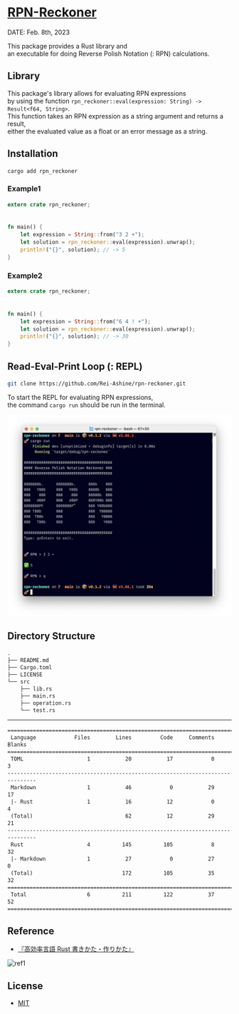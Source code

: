 # [RPN-Reckoner](https://crates.io/crates/rpn-reckoner/)
DATE: Feb. 8th, 2023

This package provides a Rust library and <br>
an executable for doing Reverse Polish Notation (: RPN) calculations.

## Library

This package's library allows for evaluating RPN expressions <br>
by using the function `rpn_reckoner::eval(expression: String) -> Result<f64, String>`. <br>
This function takes an RPN expression as a string argument and returns a result, <br>
either the evaluated value as a float or an error message as a string.

## Installation

```
cargo add rpn_reckoner
```

### Example1

```rust
extern crate rpn_reckoner;


fn main() {
    let expression = String::from("3 2 +");
    let solution = rpn_reckoner::eval(expression).unwrap();
    println!("{}", solution); // -> 5
}
```

### Example2
```rust
extern crate rpn_reckoner;


fn main() {
    let expression = String::from("6 4 ! +");
    let solution = rpn_reckoner::eval(expression).unwrap();
    println!("{}", solution); // -> 30
}
```

## Read-Eval-Print Loop (: REPL)
```bash
git clone https://github.com/Rei-Ashine/rpn-reckoner.git
```

To start the REPL for evaluating RPN expressions, <br>
the command `cargo run` should be run in the terminal.

![REPL](./PNG/RPN-Reckoner_REPL.png)

## Directory Structure
```
.
├── README.md
├── Cargo.toml
├── LICENSE
└── src
    ├── lib.rs
    ├── main.rs
    ├── operation.rs
    └── test.rs
```
---
```
===============================================================================
 Language            Files        Lines         Code     Comments       Blanks
===============================================================================
 TOML                    1           20           17            0            3
-------------------------------------------------------------------------------
 Markdown                1           46            0           29           17
 |- Rust                 1           16           12            0            4
 (Total)                             62           12           29           21
-------------------------------------------------------------------------------
 Rust                    4          145          105            8           32
 |- Markdown             1           27            0           27            0
 (Total)                            172          105           35           32
===============================================================================
 Total                   6          211          122           37           52
===============================================================================
```

## Reference
- [『高効率言語 Rust 書きかた・作りかた』](https://www.socym.co.jp/book/1351)

![ref1](https://www.socym.co.jp/wp-content/uploads/2022/120Px_syoei-1.jpg)

## License

- [MIT](https://github.com/Rei-Ashine/rpn-reckoner/blob/main/LICENSE)